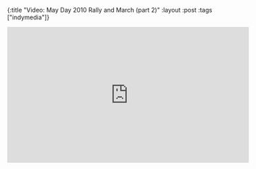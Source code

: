 {:title "Video: May Day 2010 Rally and March (part 2)"
:layout :post
:tags  ["indymedia"]}

<iframe width="560" height="315" src="https://www.youtube.com/embed/W8fXnz1dSOM?controls=0" title="YouTube video player" frameborder="0" allow="accelerometer; autoplay; clipboard-write; encrypted-media; gyroscope; picture-in-picture; web-share" allowfullscreen></iframe>

